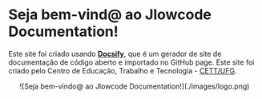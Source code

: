 # Seja bem-vind@ ao Jlowcode Documentation!<!-- {docsify-ignore-all} -->

Este site foi criado usando [**Docsify**](https://docsify.js.org), que é um gerador de site de documentação de código aberto e importado no GitHub page. Este site foi criado pelo Centro de Educação, Trabalho e Tecnologia - [CETT/UFG](https://site.cett.org.br/).

<p align="center">
![Seja bem-vindo@ ao Jlowcode Documentation!](./images/logo.png)
</p>


